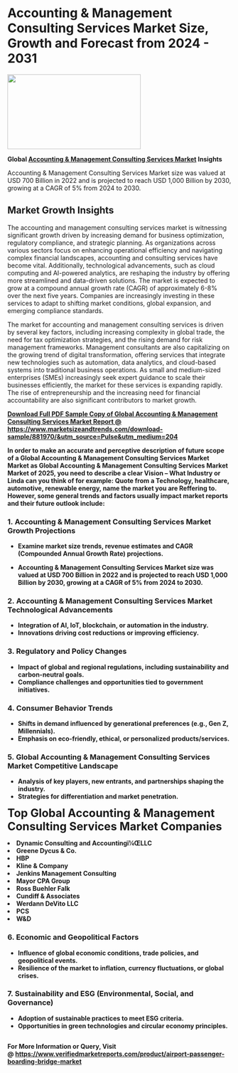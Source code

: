 <H1>Accounting & Management Consulting Services Market Size, Growth and Forecast from 2024 - 2031</H1><img class="aligncenter size-medium wp-image-584254" src="https://thirdeyenews.in/wp-content/uploads/2024/09/Global-Market-Research-300x168.jpeg" alt="" width="300" height="168" /><p><strong>Global&nbsp;<a href="https://www.marketsizeandtrends.com/download-sample/881970/&amp;utm_source=Pulse&amp;utm_medium=204">Accounting & Management Consulting Services Market</a> Insights</strong></p><p>Accounting & Management Consulting Services Market size was valued at USD 700 Billion in 2022 and is projected to reach USD 1,000 Billion by 2030, growing at a CAGR of 5% from 2024 to 2030.</p><p><h2>Market Growth Insights</h2> <p>The accounting and management consulting services market is witnessing significant growth driven by increasing demand for business optimization, regulatory compliance, and strategic planning. As organizations across various sectors focus on enhancing operational efficiency and navigating complex financial landscapes, accounting and consulting services have become vital. Additionally, technological advancements, such as cloud computing and AI-powered analytics, are reshaping the industry by offering more streamlined and data-driven solutions. The market is expected to grow at a compound annual growth rate (CAGR) of approximately 6-8% over the next five years. Companies are increasingly investing in these services to adapt to shifting market conditions, global expansion, and emerging compliance standards.</p> <p><strong><a href="#"></a></strong></p> <p>The market for accounting and management consulting services is driven by several key factors, including increasing complexity in global trade, the need for tax optimization strategies, and the rising demand for risk management frameworks. Management consultants are also capitalizing on the growing trend of digital transformation, offering services that integrate new technologies such as automation, data analytics, and cloud-based systems into traditional business operations. As small and medium-sized enterprises (SMEs) increasingly seek expert guidance to scale their businesses efficiently, the market for these services is expanding rapidly. The rise of entrepreneurship and the increasing need for financial accountability are also significant contributors to market growth.</p> <p><strong><a href="#"></p><p><span class=""><strong>Download Full PDF Sample Copy of Global Accounting & Management Consulting Services Market Report</strong> @ <a href="https://www.marketsizeandtrends.com/download-sample/881970/&amp;utm_source=Pulse&amp;utm_medium=204" target="_blank">https://www.marketsizeandtrends.com/download-sample/881970/&amp;utm_source=Pulse&amp;utm_medium=204</a></span></p><p>In order to make an accurate and perceptive description of future scope of a Global&nbsp;Accounting & Management Consulting Services Market Market as Global&nbsp;Accounting & Management Consulting Services Market Market of 2025, you need to describe a clear Vision &ndash; What Industry or Linda can you think of for example: Quote from a Technology, healthcare, automotive, renewable energy, name the market you are Reffering to. However, some general trends and factors usually impact market reports and their future outlook include:</p><h3>1.&nbsp;<strong>Accounting & Management Consulting Services Market Growth Projections</strong></h3><ul><li>Examine market size trends, revenue estimates and CAGR (Compounded Annual Growth Rate) projections.</li><li><p>Accounting & Management Consulting Services Market size was valued at USD 700 Billion in 2022 and is projected to reach USD 1,000 Billion by 2030, growing at a CAGR of 5% from 2024 to 2030.</p></li></ul><h3>2.&nbsp;<strong>Accounting & Management Consulting Services Market Technological Advancements</strong></h3><ul><li>Integration of AI, IoT, blockchain, or automation in the industry.</li><li>Innovations driving cost reductions or improving efficiency.</li></ul><h3>3.&nbsp;<strong>Regulatory and Policy Changes</strong></h3><ul><li>Impact of global and regional regulations, including sustainability and carbon-neutral goals.</li><li>Compliance challenges and opportunities tied to government initiatives.</li></ul><h3>4.&nbsp;<strong>Consumer Behavior Trends</strong></h3><ul><li>Shifts in demand influenced by generational preferences (e.g., Gen Z, Millennials).</li><li>Emphasis on eco-friendly, ethical, or personalized products/services.</li></ul><h3>5.&nbsp;<strong>Global Accounting & Management Consulting Services Market Competitive Landscape</strong></h3><ul><li>Analysis of key players, new entrants, and partnerships shaping the industry.</li><li>Strategies for differentiation and market penetration.</li></ul><p data-pm-slice="1 1 []"><span style="color: inherit; font-family: inherit; font-size: 25px;">Top Global Accounting & Management Consulting Services Market Companies</span></p><div class="" data-test-id=""><p><li>Dynamic Consulting and Accountingï¼ŒLLC</li><li> Greene Dycus & Co.</li><li> HBP</li><li> Kline & Company</li><li> Jenkins Management Consulting</li><li> Mayor CPA Group</li><li> Ross Buehler Falk</li><li> Cundiff & Associates</li><li> Werdann DeVito LLC</li><li> PCS</li><li> W&D</li></p></div><h3>6.&nbsp;<strong>Economic and Geopolitical Factors</strong></h3><ul><li>Influence of global economic conditions, trade policies, and geopolitical events.</li><li>Resilience of the market to inflation, currency fluctuations, or global crises.</li></ul><h3>7.&nbsp;<strong>Sustainability and ESG (Environmental, Social, and Governance)</strong></h3><ul><li>Adoption of sustainable practices to meet ESG criteria.</li><li>Opportunities in green technologies and circular economy principles.</li></ul><h2><strong style="font-size: 14px;">For More Information or Query, Visit @&nbsp;</strong><a style="background-color: #ffffff; font-size: 14px;" href="https://www.marketsizeandtrends.com/report/accounting-management-consulting-services-market/" target="_blank">https://www.verifiedmarketreports.com/product/airport-passenger-boarding-bridge-market</a></h2>
